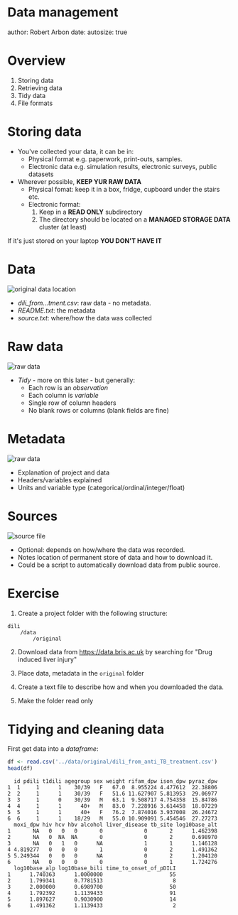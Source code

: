 Data management
========================================================
author: Robert Arbon
date: 
autosize: true

Overview
========================================================
1. Storing data
2. Retrieving data
3. Tidy data
4. File formats


Storing data
========================================================

* You've collected your data, it can be in: 
  * Physical format e.g. paperwork, print-outs, samples. 
  * Electronic data e.g. simulation results, electronic surveys, public datasets
* Wherever possible, **KEEP YUR RAW DATA**
  * Physical fomat: keep it in a box, fridge, cupboard under the stairs etc. 
  * Electronic format:
      1. Keep in a **READ ONLY** subdirectory
      2. The directory should be located on a **MANAGED STORAGE DATA** cluster (at least)

If it's just stored on your laptop **YOU DON'T HAVE IT**
      


Data
========================================================

![original data location](getting-data-figure/file-system-original.png)

* *dili_from...tment.csv*: raw data - no metadata. 
* *README.txt*: the metadata
* *source.txt*: where/how the data was collected


Raw data
========================================================

![raw data](getting-data-figure/raw-data.png)

* *Tidy* - more on this later - but generally: 
  * Each row is an *observation*
  * Each column is *variable*
  * Single row of column headers
  * No blank rows or columns (blank fields are fine)

Metadata
========================================================

![raw data](getting-data-figure/readme.png)

* Explanation of project and data  
* Headers/variables explained
* Units and variable type (categorical/ordinal/integer/float)

Sources
========================================================

![source file](getting-data-figure/source.png)

* Optional: depends on how/where the data was recorded. 
* Notes location of permanent store of data and how to download it. 
* Could be a script to automatically download data from public source. 

Exercise
========================================================


1. Create a project folder with the following structure: 

  ```
  dili
      /data
          /original
  ```

2. Download data from https://data.bris.ac.uk by searching for "Drug induced liver injury"

3. Place data, metadata in the `original` folder 
4. Create a text file to describe how and when you downloaded the data. 
5. Make the folder read only

Tidying and cleaning data
========================================================

First get data into a *dataframe*:


```r
df <- read.csv('../data/original/dili_from_anti_TB_treatment.csv')
head(df)
```

```
  id pdili t1dili agegroup sex weight rifam_dpw ison_dpw pyraz_dpw
1  1     1      1    30/39   F   67.0  8.955224 4.477612  22.38806
2  2     1      1    30/39   F   51.6 11.627907 5.813953  29.06977
3  3     1      0    30/39   M   63.1  9.508717 4.754358  15.84786
4  4     1      1      40+   M   83.0  7.228916 3.614458  18.07229
5  5     1      1      40+   F   76.2  7.874016 3.937008  26.24672
6  6     1      1    18/29   M   55.0 10.909091 5.454546  27.27273
  moxi_dpw hiv hcv hbv alcohol liver_disease tb_site log10base_alt
1       NA   0   0   0       0             0       2      1.462398
2       NA   0  NA  NA       0             0       2      0.698970
3       NA   0   1   0      NA             1       1      1.146128
4 4.819277   0   0   0       1             0       2      1.491362
5 5.249344   0   0   0      NA             0       2      1.204120
6       NA   0   0   0       0             0       1      1.724276
  log10base_alp log10base_bili time_to_onset_of_pDILI
1      1.740363      1.0000000                     55
2      1.799341      0.7781513                      8
3      2.000000      0.6989700                     50
4      1.792392      1.1139433                     91
5      1.897627      0.9030900                     14
6      1.491362      1.1139433                      2
```


